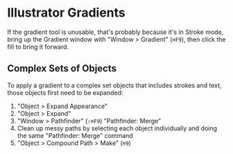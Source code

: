# Illustrator Gradients

If the gradient tool is unusable, that's probably because it's in Stroke mode, bring up the Gradient window with "Window > Gradient" (`⌘F9`), then click the fill to bring it forward.

## Complex Sets of Objects 

To apply a gradient to a complex set objects that includes strokes and text, those objects first need to be expanded:

1. "Object > Expand Appearance"
2. "Object > Expand"
3. "Window > Pathfinder" (`⇧⌘F9`) "Pathfinder: Merge"
4. Clean up messy paths by selecting each object individually and doing the same "Pathfinder: Merge" command
5. "Object > Compound Path > Make" (`⌘9`)